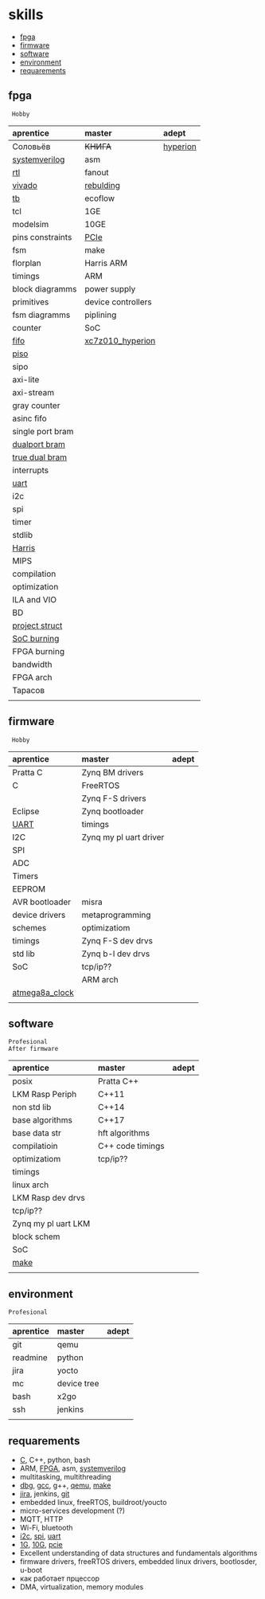 # skills

+ [fpga](#fpga)
+ [firmware](#firmware)
+ [software](#software)
+ [environment](#environment)
+ [requarements](#requarements)

## fpga
     
     Hobby

| aprentice          | master             | adept              |
| :---               | :---               | :---               |
| Соловьёв           | ~~КНИГА~~          | <ins>hyperion</ins> |
| <ins>systemverilog</ins> | asm          |             |
| <ins>rtl</ins>     | fanout             |                    |
| <ins>vivado</ins>  | <ins>rebulding</ins> |                  |
| <ins>tb</ins>      | ecoflow            |                    |
| tcl                | 1GE                |                    |
| modelsim           | 10GE               |                    |
| pins constraints   | <ins>PCIe</ins>    |                    |
| fsm                | make               |                    |
| florplan           | Harris ARM         |                    |
| timings            | ARM                |                    |
| block diagramms    | power supply       |                    |
| primitives         | device controllers |                    |
| fsm diagramms      | piplining          |                    |
| counter            | SoC                |                    |
| <ins>fifo</ins>    | <ins>xc7z010_hyperion</ins>|            |
| <ins>piso          |                    |                    |
| sipo               |                    |                    |
| axi-lite           |                    |                    |
| axi-stream         |                    |                    |
| gray counter       |                    |                    |
| asinc fifo         |                    |                    |
| single port bram   |                    |                    |
|<ins>dualport bram</ins> |               |                    |
| <ins>true dual bram</ins> |             |                    |
| interrupts         |                    |                    |
| <ins>uart</ins>    |                    |                    |
| i2c                |                    |                    |
| spi                |                    |                    |
| timer              |                    |                    |
| stdlib             |                    |                    |
| <ins>Harris</ins>  |                    |                    |
| MIPS               |                    |                    |
| compilation        |                    |                    |
| optimization       |                    |                    |
| ILA and VIO        |                    |                    |
| BD                 |                    |                    |
| <ins>project struct</ins> |             |                    |
| <ins>SoC burning</ins> |                |                    |
| FPGA burning       |                    |                    |
| bandwidth          |                    |                    |
| FPGA arch          |                    |                    |
| Тарасов            |                    |                    |
|                    |                    |                    |

## firmware

     Hobby

| aprentice          | master             | adept              |
| :---               | :---               | :---               |
| Pratta C           | Zynq BM drivers    |                    |
| C                  | FreeRTOS           |                    |
|                    | Zynq F-S drivers   |                    |
| Eclipse            | Zynq bootloader    |                    |
| <ins>UART</ins>    | timings            |                    |
| I2C                | Zynq my pl uart driver |                |                    
| SPI                |                    |                    |
| ADC                |                    |                    |
| Timers             |                    |                    |
| EEPROM             |                    |                    |
| AVR bootloader     | misra              |                    |
| device drivers     | metaprogramming    |                    |
| schemes            | optimizatiom       |                    |
| timings            | Zynq F-S dev drvs  |                    |
| std lib            | Zynq b-l dev drvs  |                    |
| SoC                | tcp/ip??           |                    |
|                    | ARM arch           |                    |
| <ins>atmega8a_clock</ins> |             |                    |
|                    |                    |                    |

## software

    Profesional
    After firmware

| aprentice          | master             | adept              |
| :---               | :---               | :---               |
| posix              | Pratta C++         |                    |
| LKM Rasp Periph    | C++11              |                    |
| non std lib        | C++14              |                    |
| base algorithms    | C++17              |                    |
| base data str      | hft algorithms     |                    |
| compilatioin       | C++ code timings   |                    |
| optimizatiom       | tcp/ip??           |                    |
| timings            |                    |                    |
| linux arch         |                    |                    |
| LKM Rasp dev drvs  |                    |                    |
| tcp/ip??           |                    |                    |
| Zynq my pl uart LKM |                   |                    |
| block schem        |                    |                    |
| SoC                |                    |                    |
| <ins>make</ins>    |                    |                    |
|                    |                    |                    |

## environment

    Profesional

| aprentice          | master             | adept              |
| :---               | :---               | :---               |
| git                | qemu               |                    |
| readmine           | python             |                    |
| jira               | yocto              |                    |
| mc                 | device tree        |                    |
| bash               | x2go               |                    |
| ssh                | jenkins            |                    |
|                    |                    |                    |

## requarements

+ <ins>C</ins>, C++, python, bash
+ ARM, <ins>FPGA</ins>, asm, <ins>systemverilog</ins>
+ multitasking, multithreading
+ <ins>dbg</ins>, <ins>gcc</ins>, g++, <ins>qemu</ins>, <ins>make</ins>
+ <ins>jira</ins>, jenkins, <ins>git</ins>
+ embedded linux, freeRTOS, buildroot/youcto
+ micro-services development (?) 
+ MQTT, HTTP
+ Wi-Fi, bluetooth
+ <ins>i2c</ins>, <ins>spi</ins>, <ins>uart</ins>
+ <ins>1G</ins>, <ins>10G</ins>, <ins>pcie</ins>
+ Excellent understanding of data structures and fundamentals algorithms
+ firmware drivers, freeRTOS drivers, embedded linux drivers, bootlosder, u-boot
+ как работает прцессор
+ DMA, virtualization, memory modules
